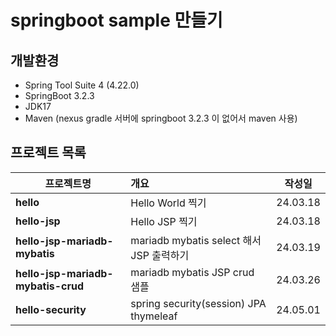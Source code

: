 # springboot sample 만들기

## 개발환경

- Spring Tool Suite 4 (4.22.0)
- SpringBoot 3.2.3
- JDK17
- Maven (nexus gradle 서버에 springboot 3.2.3 이 없어서 maven 사용)

## 프로젝트 목록

| 프로젝트명                         | 개요                                     |  작성일  |
| ---------------------------------- | :--------------------------------------- | :------: |
| **hello**                          | Hello World 찍기                         | 24.03.18 |
| **hello-jsp**                      | Hello JSP 찍기                           | 24.03.18 |
| **hello-jsp-mariadb-mybatis**      | mariadb mybatis select 해서 JSP 출력하기 | 24.03.19 |
| **hello-jsp-mariadb-mybatis-crud** | mariadb mybatis JSP crud 샘플            | 24.03.26 |
| **hello-security**                 | spring security(session) JPA thymeleaf   | 24.05.01 |
